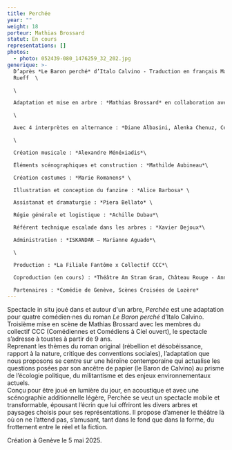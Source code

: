 ```yaml
---
title: Perchée
year: ""
weight: 18
porteur: Mathias Brossard
statut: En cours
representations: []
photos:
  - photo: 052439-080_1476259_32_202.jpg
generique: >-
  D’après *Le Baron perché* d’Italo Calvino - Traduction en français Martin
  Rueff  \

  \

  Adaptation et mise en arbre : *Mathias Brossard* en collaboration avec les interprètes\

  \

  Avec 4 interprètes en alternance : *Diane Albasini, Alenka Chenuz, Cécile Goussard, Magali Heu, Arnaud Huguenin, Jean-Louis Johannides, Lara Khattabi, Jonas Lambelet, Loïc Le Manac’h, Chloë Lombard, Mélina Martin, Margot Van Hove*\

  \

  Création musicale : *Alexandre Ménéxiadis*\

  Éléments scénographiques et construction : *Mathilde Aubineau*\

  Création costumes : *Marie Romanens* \

  Illustration et conception du fanzine : *Alice Barbosa* \

  Assistanat et dramaturgie : *Piera Bellato* \

  Régie générale et logistique : *Achille Dubau*\

  Référent technique escalade dans les arbres : *Xavier Dejoux*\

  Administration : *ISKANDAR – Marianne Aguado*\

  \

  Production : *La Filiale Fantôme x Collectif CCC*\

  Coproduction (en cours) : *Théâtre Am Stram Gram, Château Rouge - Annemasse, Théâtre Vidy-Lausanne* \

  Partenaires : *Comédie de Genève, Scènes Croisées de Lozère*
---
```

<!--StartFragment-->

Spectacle in situ joué dans et autour d'un arbre, *Perchée* est une adaptation pour quatre comédien·nes du roman *Le Baron perché* d’Italo Calvino. Troisième mise en scène de Mathias Brossard avec les membres du collectif CCC (Comédiennes et Comédiens à Ciel ouvert), le spectacle s’adresse à toustes à partir de 9 ans. \
Reprenant les thèmes du roman original (rébellion et désobéissance, rapport à la nature, critique des conventions sociales), l’adaptation que nous proposons se centre sur une héroïne contemporaine qui actualise les questions posées par son ancêtre de papier (le Baron de Calvino) au prisme de l’écologie politique, du militantisme et des enjeux environnementaux actuels.\
Conçu pour être joué en lumière du jour, en acoustique et avec une scénographie additionnelle légère, Perchée se veut un spectacle mobile et transformable, épousant l’écrin que lui offriront les divers arbres et paysages choisis pour ses représentations. Il propose d’amener le théâtre là où on ne l’attend pas, s’amusant, tant dans le fond que dans la forme, du frottement entre le réel et la fiction.

Création à Genève le 5 mai 2025.
